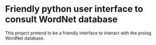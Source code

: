 # Friendly python user interface to consult WordNet database

This project pretend to be a friendly interface to interact with the prolog WordNet database.
